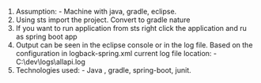 1.	Assumption: - Machine with java, gradle, eclipse.
2.	Using sts import the project. Convert to gradle nature
3.	If you want to run application from sts right click the application and ru as spring boot app
4.	Output can be seen in the eclipse console or in the log file. Based on the configuration in logback-spring.xml current log file location: - C:\dev\logs\allapi.log
5.	Technologies used: - Java , gradle, spring-boot, junit.
